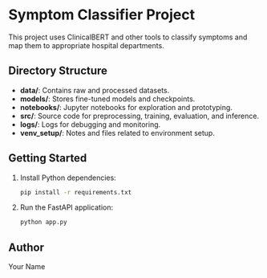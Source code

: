 # Symptom Classifier Project

This project uses ClinicalBERT and other tools to classify symptoms and map them to appropriate hospital departments.

## Directory Structure
- **data/**: Contains raw and processed datasets.
- **models/**: Stores fine-tuned models and checkpoints.
- **notebooks/**: Jupyter notebooks for exploration and prototyping.
- **src/**: Source code for preprocessing, training, evaluation, and inference.
- **logs/**: Logs for debugging and monitoring.
- **venv_setup/**: Notes and files related to environment setup.

## Getting Started
1. Install Python dependencies:
   ```bash
   pip install -r requirements.txt
   ```
2. Run the FastAPI application:
   ```bash
   python app.py
   ```

## Author
Your Name
